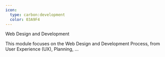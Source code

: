 ```yaml
---
icon:
  type: carbon:development
  color: 03A9F4
---
```


Web Design and Development

This module focuses on the Web Design and Development Process, from User Experience (UX), Planning,  ... 
